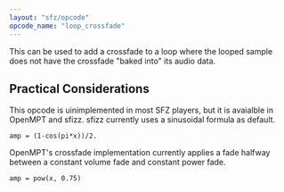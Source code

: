 ```yaml
---
layout: "sfz/opcode"
opcode_name: "loop_crossfade"
---
```

This can be used to add a crossfade to a loop where the looped sample does not have the crossfade "baked into" its audio data.
## Practical Considerations
This opcode is uinimplemented in most SFZ players, but it is avaialble in OpenMPT and sfizz.
sfizz currently uses a sinusoidal formula as default.
```
amp = (1-cos(pi*x))/2.
```
OpenMPT's crossfade implementation currently applies a fade halfway between a constant volume fade and constant power fade.
```
amp = pow(x, 0.75)
```
